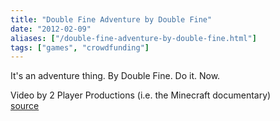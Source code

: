 ```yaml
---
title: "Double Fine Adventure by Double Fine"
date: "2012-02-09"
aliases: ["/double-fine-adventure-by-double-fine.html"]
tags: ["games", "crowdfunding"]
---
```

It&apos;s an adventure thing. By Double Fine. Do it. Now.

Video by 2 Player Productions (i.e. the Minecraft documentary)
<br /><a href="http://www.kickstarter.com/projects/66710809/double-fine-adventure">source</a>
